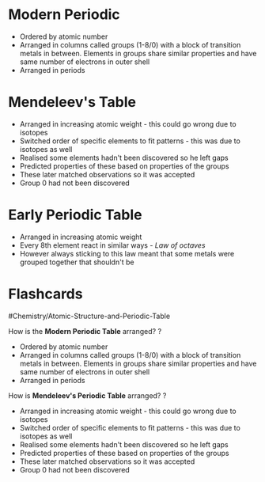 # Modern Periodic
- Ordered by atomic number
- Arranged in columns called groups (1-8/0) with a block of transition metals in between. Elements in groups share similar properties and have same number of electrons in outer shell  
- Arranged in periods 
# Mendeleev's Table
- Arranged in increasing atomic weight - this could go wrong due to isotopes
- Switched order of specific elements to fit patterns - this was due to isotopes as well
- Realised some elements hadn't been discovered so he left gaps
- Predicted properties of these based on properties of the groups
- These later matched observations so it was accepted
- Group 0 had not been discovered
# Early Periodic Table
 - Arranged in increasing atomic weight
 - Every 8th element react in similar ways - *Law of octaves*
 - However always sticking to this law meant that some metals were grouped together that shouldn't be

# Flashcards

#Chemistry/Atomic-Structure-and-Periodic-Table

How is the **Modern Periodic Table** arranged?
?
- Ordered by atomic number
- Arranged in columns called groups (1-8/0) with a block of transition metals in between. Elements in groups share similar properties and have same number of electrons in outer shell  
- Arranged in periods 

How is  **Mendeleev's Periodic Table** arranged?
?
- Arranged in increasing atomic weight - this could go wrong due to isotopes
- Switched order of specific elements to fit patterns - this was due to isotopes as well
- Realised some elements hadn't been discovered so he left gaps
- Predicted properties of these based on properties of the groups
- These later matched observations so it was accepted
- Group 0 had not been discovered